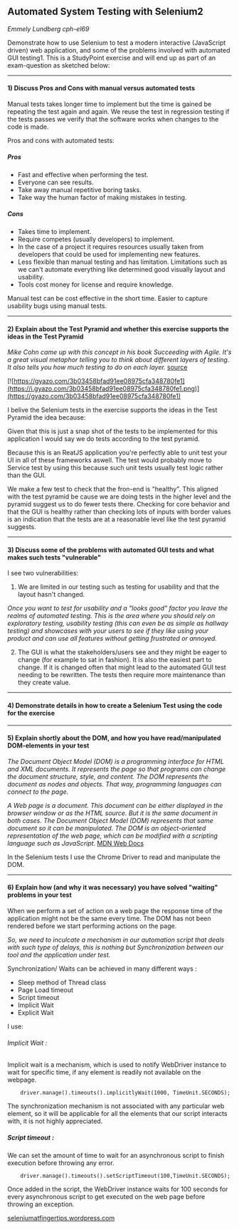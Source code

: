 
## Automated System Testing with Selenium2
*Emmely Lundberg cph-el69*

Demonstrate how to use Selenium to test a modern interactive (JavaScript driven) web application, and some of the problems involved with automated GUI testing1. 
This is a StudyPoint exercise and will end up as part of an exam-question as sketched below: 
 
_______________ 
#### 1) Discuss Pros and Cons with manual versus automated tests 

Manual tests takes longer time to implement but the time is gained be repeating the test again and again. 
We reuse the test in regression testing if the tests passes we verify that the software works when changes to the code is made.

Pros and cons with automated tests:

##### Pros
- Fast and effective when performing the test.
- Everyone can see results.
- Take away manual repetitive boring tasks.
- Take way the human factor of making mistakes in testing.

##### Cons
- Takes time to implement.
- Require competes (usually developers) to implement.
- In the case of a project it requires resources usually taken from developers that could be used for implementing new features.
- Less flexible than manual testing and has limitation. Limitations such as we can't automate everything like determined good visually layout and usability.
- Tools cost money for license and require knowledge.


Manual test can be cost effective in the short time. Easier to capture usability bugs using manual tests.
_______________ 
#### 2) Explain about the Test Pyramid and whether this exercise supports the ideas in the Test Pyramid 


*Mike Cohn came up with this concept in his book Succeeding with Agile. 
It's a great visual metaphor telling you to think about different layers of testing. 
It also tells you how much testing to do on each layer.* [source](https://martinfowler.com/articles/practical-test-pyramid.html)

[![https://gyazo.com/3b03458bfad91ee08975cfa348780fe1](https://i.gyazo.com/3b03458bfad91ee08975cfa348780fe1.png)](https://gyazo.com/3b03458bfad91ee08975cfa348780fe1)

I belive the Selenium tests in the exercise supports the ideas in the Test Pyramid the idea because:

Given that this is just a snap shot of the tests to be implemented for this application I would say we do tests according to the test pyramid.

Because this is an ReatJS application you're perfectly able to unit test your UI in all of these frameworks aswell. 
The test would probably move to Service test by using this because such unit tests usually test logic rather than the GUI.
 
We make a few test to check that the fron-end is "healthy". 
This aligned with the test pyramid be cause we are doing tests in the higher level and the pyramid suggest us to do fewer tests there.
Checking for core behavior and that the GUI is healthy rather than checking lots of inputs with border values is an indication that the tests are at a reasonable
level like the test pyramid suggests.

_______________ 
#### 3) Discuss some of the problems with automated GUI tests and what makes such tests "vulnerable"  

I see two vulnerabilities:

1) We are limited in our testing such as testing for usability and that the layout hasn't changed.

*Once you want to test for usability and a "looks good" factor you leave the realms of automated testing. 
This is the area where you should rely on exploratory testing, usability testing (this can even be as simple as hallway testing) 
and showcases with your users to see if they like using your product and can use all features without getting frustrated or annoyed.*

2) The GUI is what the stakeholders/users see and they might be eager to change (for example to sat in fashion). 
It is also the easiest part to change. If it is changed often that might lead to the automated GUI test needing to be rewritten.
The tests then require more maintenance than they create value.

_______________ 
#### 4) Demonstrate details in how to create a Selenium Test using the code for the exercise 

_______________ 
#### 5) Explain shortly about the DOM, and how you have read/manipulated DOM-elements in your test  

*The Document Object Model (DOM) is a programming interface for HTML and XML documents. 
It represents the page so that programs can change the document structure, style, and content. 
The DOM represents the document as nodes and objects. That way, programming languages can connect to the page.*

*A Web page is a document. This document can be either displayed in the browser window or as the HTML source. 
But it is the same document in both cases. The Document Object Model (DOM) represents that same document so it can be manipulated. 
The DOM is an object-oriented representation of the web page, which can be modified with a scripting language such as JavaScript.* [MDN Web Docs](https://developer.mozilla.org/en-US/docs/Web/API/Document_Object_Model/Introduction)

In the Selenium tests I use the Chrome Driver to read and manipulate the DOM.

_______________ 
#### 6) Explain how (and why it was necessary) you have solved "waiting" problems in your test 

When we perform a set of action on a web page the response time of the application might not be the same every time. 
The DOM has not been rendered before we start performing actions on the page.

*So, we need to inculcate a mechanism in our automation script that deals with such type of delays, this is nothing but Synchronization between our tool and the application under test.*

Synchronization/ Waits can be achieved in many different ways :

- Sleep method of Thread class
- Page Load timeout
- Script timeout
- Implicit Wait
- Explicit Wait

I use:

###### Implicit Wait :
Implicit wait is a mechanism, which is used to notify WebDriver instance to wait for specific time, if any element is readily not available on the webpage.

```
	driver.manage().timeouts().implicitlyWait(1000, TimeUnit.SECONDS);

```
The synchronization mechanism is not associated with any particular web element, so it will be applicable for all the elements that our script interacts with, it is not highly appreciated.

##### Script timeout :
We can set the amount of time to wait for an asynchronous script to finish execution before throwing any error.

```
	driver.manage().timeouts().setScriptTimeout(100,TimeUnit.SECONDS);

```
Once added in the script, the WebDriver instance waits for 100 seconds for every asynchronous script to get executed on the web page before throwing an exception.

[seleniumatfingertips.wordpress.com](https://seleniumatfingertips.wordpress.com/tag/setscripttimeout/)